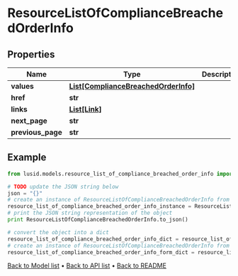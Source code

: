 # ResourceListOfComplianceBreachedOrderInfo


## Properties
Name | Type | Description | Notes
------------ | ------------- | ------------- | -------------
**values** | [**List[ComplianceBreachedOrderInfo]**](ComplianceBreachedOrderInfo.md) |  | 
**href** | **str** |  | [optional] 
**links** | [**List[Link]**](Link.md) |  | [optional] 
**next_page** | **str** |  | [optional] 
**previous_page** | **str** |  | [optional] 

## Example

```python
from lusid.models.resource_list_of_compliance_breached_order_info import ResourceListOfComplianceBreachedOrderInfo

# TODO update the JSON string below
json = "{}"
# create an instance of ResourceListOfComplianceBreachedOrderInfo from a JSON string
resource_list_of_compliance_breached_order_info_instance = ResourceListOfComplianceBreachedOrderInfo.from_json(json)
# print the JSON string representation of the object
print ResourceListOfComplianceBreachedOrderInfo.to_json()

# convert the object into a dict
resource_list_of_compliance_breached_order_info_dict = resource_list_of_compliance_breached_order_info_instance.to_dict()
# create an instance of ResourceListOfComplianceBreachedOrderInfo from a dict
resource_list_of_compliance_breached_order_info_form_dict = resource_list_of_compliance_breached_order_info.from_dict(resource_list_of_compliance_breached_order_info_dict)
```
[Back to Model list](../README.md#documentation-for-models) &#8226; [Back to API list](../README.md#documentation-for-api-endpoints) &#8226; [Back to README](../README.md)


